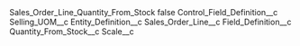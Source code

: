 <?xml version="1.0" encoding="UTF-8"?>
<CustomMetadata xmlns="http://soap.sforce.com/2006/04/metadata" xmlns:xsi="http://www.w3.org/2001/XMLSchema-instance" xmlns:xsd="http://www.w3.org/2001/XMLSchema">
    <label>Sales_Order_Line_Quantity_From_Stock</label>
    <protected>false</protected>
    <values>
        <field>Control_Field_Definition__c</field>
        <value xsi:type="xsd:string">Selling_UOM__c</value>
    </values>
    <values>
        <field>Entity_Definition__c</field>
        <value xsi:type="xsd:string">Sales_Order_Line__c</value>
    </values>
    <values>
        <field>Field_Definition__c</field>
        <value xsi:type="xsd:string">Quantity_From_Stock__c</value>
    </values>
    <values>
        <field>Scale__c</field>
        <value xsi:nil="true"/>
    </values>
</CustomMetadata>
